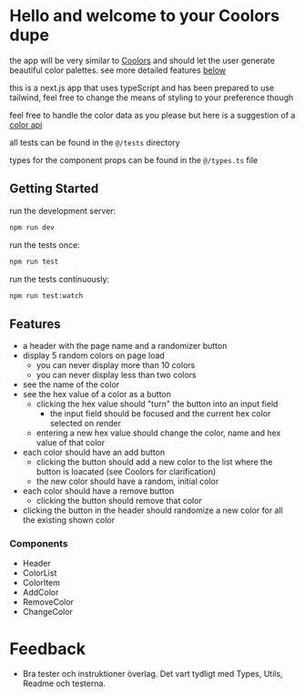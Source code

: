 # Hello and welcome to your Coolors dupe

the app will be very similar to [Coolors](https://coolors.co/1b2f33-28502e-47682c-8c7051-ef3054) and should let the user generate beautiful color palettes. see more detailed features [below](#features)

this is a next.js app that uses typeScript and has been prepared to use tailwind, feel free to change the means of styling to your preference though

feel free to handle the color data as you please but here is a suggestion of a [color api](https://www.thecolorapi.com/)

all tests can be found in the `@/tests` directory

types for the component props can be found in the `@/types.ts` file

## Getting Started

run the development server:

```bash
npm run dev
```

run the tests once:

```bash
npm run test
```

run the tests continuously:

```bash
npm run test:watch
```

## Features

- a header with the page name and a randomizer button
- display 5 random colors on page load
  - you can never display more than 10 colors
  - you can never display less than two colors
- see the name of the color
- see the hex value of a color as a button
  - clicking the hex value should "turn" the button into an input field
    - the input field should be focused and the current hex color selected on render
  - entering a new hex value should change the color, name and hex value of that color
- each color should have an add button
  - clicking the button should add a new color to the list where the button is loacated (see Coolors for clarification)
  - the new color should have a random, initial color
- each color should have a remove button
  - clicking the button should remove that color
- clicking the button in the header should randomize a new color for all the existing shown color

### Components

- Header
- ColorList
- ColorItem
- AddColor
- RemoveColor
- ChangeColor

# Feedback

- Bra tester och instruktioner överlag. Det vart tydligt med Types, Utils, Readme och testerna.
